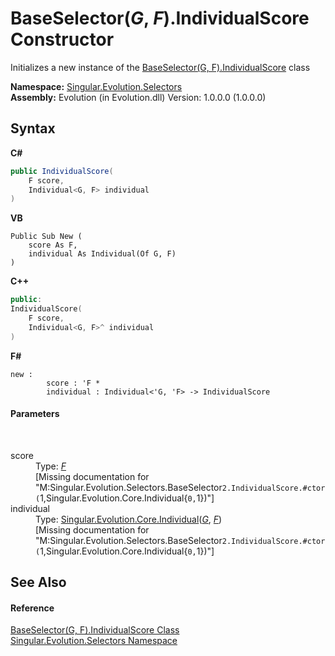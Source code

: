 # BaseSelector(*G*, *F*).IndividualScore Constructor 
 

Initializes a new instance of the <a href="4f6ed530-2c3e-1357-cde8-bdb2bd506b23">BaseSelector(G, F).IndividualScore</a> class

**Namespace:**&nbsp;<a href="8320b82a-6d2b-3b02-4fba-371d18ff3e24">Singular.Evolution.Selectors</a><br />**Assembly:**&nbsp;Evolution (in Evolution.dll) Version: 1.0.0.0 (1.0.0.0)

## Syntax

**C#**<br />
``` C#
public IndividualScore(
	F score,
	Individual<G, F> individual
)
```

**VB**<br />
``` VB
Public Sub New ( 
	score As F,
	individual As Individual(Of G, F)
)
```

**C++**<br />
``` C++
public:
IndividualScore(
	F score, 
	Individual<G, F>^ individual
)
```

**F#**<br />
``` F#
new : 
        score : 'F * 
        individual : Individual<'G, 'F> -> IndividualScore
```


#### Parameters
&nbsp;<dl><dt>score</dt><dd>Type: <a href="b07f8aa3-7d64-f29a-64c9-092c29e89b7e">*F*</a><br />\[Missing <param name="score"/> documentation for "M:Singular.Evolution.Selectors.BaseSelector`2.IndividualScore.#ctor(`1,Singular.Evolution.Core.Individual{`0,`1})"\]</dd><dt>individual</dt><dd>Type: <a href="afb26626-7779-18a2-0296-c5579e7867df">Singular.Evolution.Core.Individual</a>(<a href="b07f8aa3-7d64-f29a-64c9-092c29e89b7e">*G*</a>, <a href="b07f8aa3-7d64-f29a-64c9-092c29e89b7e">*F*</a>)<br />\[Missing <param name="individual"/> documentation for "M:Singular.Evolution.Selectors.BaseSelector`2.IndividualScore.#ctor(`1,Singular.Evolution.Core.Individual{`0,`1})"\]</dd></dl>

## See Also


#### Reference
<a href="4f6ed530-2c3e-1357-cde8-bdb2bd506b23">BaseSelector(G, F).IndividualScore Class</a><br /><a href="8320b82a-6d2b-3b02-4fba-371d18ff3e24">Singular.Evolution.Selectors Namespace</a><br />